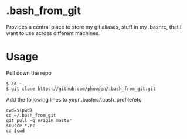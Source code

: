 # .bash_from_git
Provides a central place to store my git aliases, stuff in my .bashrc, that I want to use across different machines.

# Usage
Pull down the repo
```
$ cd ~
$ git clone https://github.com/phowden/.bash_from_git.git
```
Add the following lines to your .bashrc/.bash_profile/etc
```
cwd=$(pwd)
cd ~/.bash_from_git
git pull -q origin master
source *.rc
cd $cwd
```
